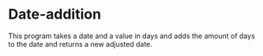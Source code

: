 # Date-addition
This program takes a date and a value in days and adds the amount of days to the date and returns a new adjusted date.
